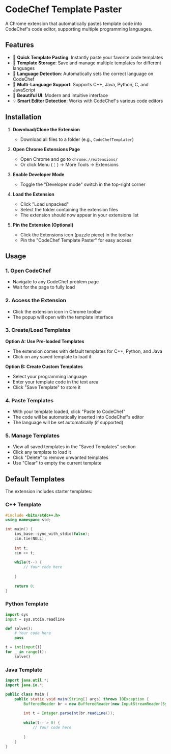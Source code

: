 # CodeChef Template Paster

A Chrome extension that automatically pastes template code into CodeChef's code editor, supporting multiple programming languages.

## Features

- 🚀 **Quick Template Pasting**: Instantly paste your favorite code templates
- 💾 **Template Storage**: Save and manage multiple templates for different languages
- 🎯 **Language Detection**: Automatically sets the correct language on CodeChef
- 📝 **Multi-Language Support**: Supports C++, Java, Python, C, and JavaScript
- 🎨 **Beautiful UI**: Modern and intuitive interface
- 💡 **Smart Editor Detection**: Works with CodeChef's various code editors

## Installation

1. **Download/Clone the Extension**
   - Download all files to a folder (e.g., `CodeChefTemplater`)

2. **Open Chrome Extensions Page**
   - Open Chrome and go to `chrome://extensions/`
   - Or click Menu (⋮) → More Tools → Extensions

3. **Enable Developer Mode**
   - Toggle the "Developer mode" switch in the top-right corner

4. **Load the Extension**
   - Click "Load unpacked"
   - Select the folder containing the extension files
   - The extension should now appear in your extensions list

5. **Pin the Extension (Optional)**
   - Click the Extensions icon (puzzle piece) in the toolbar
   - Pin the "CodeChef Template Paster" for easy access

## Usage

### 1. **Open CodeChef**
   - Navigate to any CodeChef problem page
   - Wait for the page to fully load

### 2. **Access the Extension**
   - Click the extension icon in Chrome toolbar
   - The popup will open with the template interface

### 3. **Create/Load Templates**

   **Option A: Use Pre-loaded Templates**
   - The extension comes with default templates for C++, Python, and Java
   - Click on any saved template to load it

   **Option B: Create Custom Templates**
   - Select your programming language
   - Enter your template code in the text area
   - Click "Save Template" to store it

### 4. **Paste Templates**
   - With your template loaded, click "Paste to CodeChef"
   - The code will be automatically inserted into CodeChef's editor
   - The language will be set automatically (if supported)

### 5. **Manage Templates**
   - View all saved templates in the "Saved Templates" section
   - Click any template to load it
   - Click "Delete" to remove unwanted templates
   - Use "Clear" to empty the current template

## Default Templates

The extension includes starter templates:

### C++ Template
```cpp
#include <bits/stdc++.h>
using namespace std;

int main() {
    ios_base::sync_with_stdio(false);
    cin.tie(NULL);
    
    int t;
    cin >> t;
    
    while(t--) {
        // Your code here
        
    }
    
    return 0;
}
```

### Python Template
```python
import sys
input = sys.stdin.readline

def solve():
    # Your code here
    pass

t = int(input())
for _ in range(t):
    solve()
```

### Java Template
```java
import java.util.*;
import java.io.*;

public class Main {
    public static void main(String[] args) throws IOException {
        BufferedReader br = new BufferedReader(new InputStreamReader(System.in));
        
        int t = Integer.parseInt(br.readLine());
        
        while(t-- > 0) {
            // Your code here
            
        }
    }
}
```